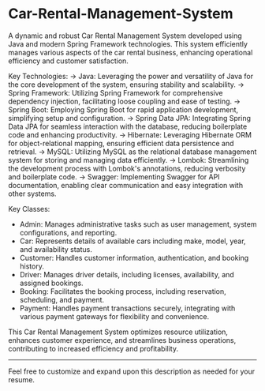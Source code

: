# Car-Rental-Management-System

A dynamic and robust Car Rental Management System developed using Java and modern Spring Framework technologies. This system efficiently manages various aspects of the car rental business, enhancing operational efficiency and customer satisfaction.

Key Technologies:
-> Java: Leveraging the power and versatility of Java for the core development of the system, ensuring stability and scalability.
-> Spring Framework: Utilizing Spring Framework for comprehensive dependency injection, facilitating loose coupling and ease of testing.
-> Spring Boot: Employing Spring Boot for rapid application development, simplifying setup and configuration.
-> Spring Data JPA: Integrating Spring Data JPA for seamless interaction with the database, reducing boilerplate code and enhancing productivity.
-> Hibernate: Leveraging Hibernate ORM for object-relational mapping, ensuring efficient data persistence and retrieval.
-> MySQL: Utilizing MySQL as the relational database management system for storing and managing data efficiently.
-> Lombok: Streamlining the development process with Lombok's annotations, reducing verbosity and boilerplate code.
-> Swagger: Implementing Swagger for API documentation, enabling clear communication and easy integration with other systems.

Key Classes:
- Admin: Manages administrative tasks such as user management, system configurations, and reporting.
- Car: Represents details of available cars including make, model, year, and availability status.
- Customer: Handles customer information, authentication, and booking history.
- Driver: Manages driver details, including licenses, availability, and assigned bookings.
- Booking: Facilitates the booking process, including reservation, scheduling, and payment.
- Payment: Handles payment transactions securely, integrating with various payment gateways for flexibility and convenience.

This Car Rental Management System optimizes resource utilization, enhances customer experience, and streamlines business operations, contributing to increased efficiency and profitability.

---

Feel free to customize and expand upon this description as needed for your resume.
